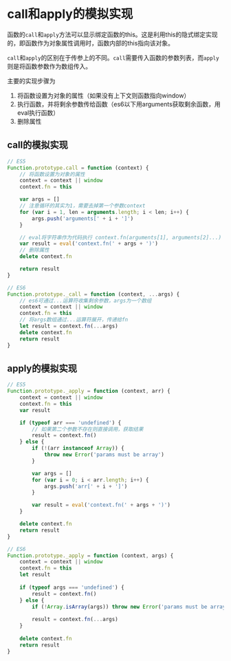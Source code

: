 # call和apply的模拟实现

函数的`call`和`apply`方法可以显示绑定函数的this。这是利用this的隐式绑定实现的，即函数作为对象属性调用时，函数内部的this指向该对象。

`call`和`apply`的区别在于传参上的不同。`call`需要传入函数的参数列表，而`apply`则是将函数参数作为数组传入。

主要的实现步骤为

1. 将函数设置为对象的属性（如果没有上下文则函数指向window）
2. 执行函数，并将剩余参数传给函数（es6以下用arguments获取剩余函数，用eval执行函数）
3. 删除属性

## call的模拟实现

```js
// ES5
Function.prototype.call = function (context) {
    // 将函数设置为对象的属性
    context = context || window
    context.fn = this

    var args = []
    // 注意循环的其实为1，需要去掉第一个参数context
    for (var i = 1, len = arguments.length; i < len; i++) {
        args.push('arguments[' + i + ']')
    }

    // eval将字符串作为代码执行 context.fn(arguments[1], arguments[2]...)
    var result = eval('context.fn(' + args + ')')
    // 删除属性
    delete context.fn

    return result
}

// ES6
Function.prototype._call = function (context, ...args) {
    // es6可通过...运算符收集剩余参数，args为一个数组
    context = context || window
    context.fn = this
    // 将args数组通过...运算符展开，传递给fn
    let result = context.fn(...args)
    delete context.fn
    return result
}

```

## apply的模拟实现

```js
// ES5
Function.prototype._apply = function (context, arr) {
    context = context || window
    context.fn = this
    var result

    if (typeof arr === 'undefined') {
        // 如果第二个参数不存在则直接调用，获取结果
        result = context.fn()
    } else {
        if (!(arr instanceof Array)) {
            throw new Error('params must be array')
        }

        var args = []
        for (var i = 0; i < arr.length; i++) {
            args.push('arr[' + i + ']')
        }

        var result = eval('context.fn(' + args + ')')
    }

    delete context.fn
    return result
}

// ES6
Function.prototype._apply = function (context, args) {
    context = context || window
    context.fn = this
    let result
    
    if (typeof args === 'undefined') {
        result = context.fn()
    } else {
        if (!Array.isArray(args)) throw new Error('params must be array')
        
        result = context.fn(...args)
    }
    
    delete context.fn
    return result
}

```